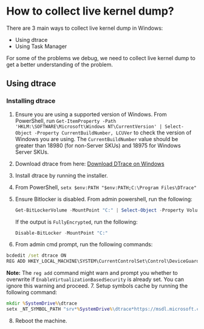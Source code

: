 # How to collect live kernel dump?

There are 3 main ways to collect live kernel dump in Windows:

* Using dtrace
* Using Task Manager

For some of the problems we debug, we need to collect live kernel dump to get a better understanding of the problem.

## Using dtrace

### Installing dtrace

1. Ensure you are using a supported version of Windows. From PowerShell, run `Get-ItemProperty -Path 'HKLM:\SOFTWARE\Microsoft\Windows NT\CurrentVersion' | Select-Object -Property CurrentBuildNumber, LCUVer` to check the version of Windows you are using. The `CurrentBuildNumber` value should be greater than 18980 (for non-Server SKUs) and 18975 for Windows Server SKUs.
2. Download dtrace from here: [Download DTrace on Windows](https://www.microsoft.com/download/details.aspx?id=100441)
3. Install dtrace by running the installer.
4. From PowerShell, `setx $env:PATH "$env:PATH;C:\Program Files\DTrace"`
5. Ensure Bitlocker is disabled. From admin powershell, run the following:

    ```powershell
    Get-BitLockerVolume -MountPoint "C:" | Select-Object -Property VolumeStatus, ProtectionStatus
    ```

    If the output is `FullyEncrypted`, run the following:

    ```powershell
    Disable-BitLocker -MountPoint "C:"
    ```

6. From admin cmd prompt, run the following commands:

  ```cmd
  bcdedit /set dtrace ON
  REG ADD HKEY_LOCAL_MACHINE\SYSTEM\CurrentControlSet\Control\DeviceGuard\ /v EnableVirtualizationBasedSecurity /t REG_DWORD /d 1
  ```

  **Note:** The `reg add` command might warn and prompt you whether to overwrite if `EnableVirtualizationBasedSecurity` is already set. You can ignore this warning and proceed.
7. Setup symbols cache by running the following command:

  ```cmd
  mkdir %SystemDrive%\dtrace
  setx _NT_SYMBOL_PATH "srv*%SystemDrive%\dtrace*https://msdl.microsoft.com/download/symbols"
  ```

8. Reboot the machine.
